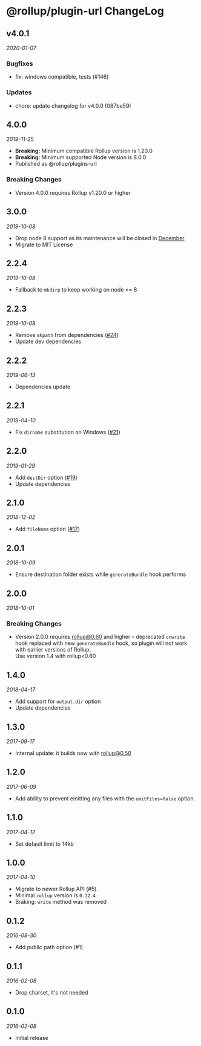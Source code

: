 # @rollup/plugin-url ChangeLog

## v4.0.1

_2020-01-07_

### Bugfixes

- fix: windows compatible, tests (#146)

### Updates

- chore: update changelog for v4.0.0 (087be59)

## 4.0.0

_2019-11-25_

- **Breaking:** Minimum compatible Rollup version is 1.20.0
- **Breaking:** Minimum supported Node version is 8.0.0
- Published as @rollup/plugins-url

### Breaking Changes

- Version 4.0.0 requires Rollup v1.20.0 or higher

## 3.0.0

_2019-10-08_

- Drop node 8 support as its maintenance will be closed in [December](https://github.com/nodejs/Release#release-schedule)
- Migrate to MIT License

## 2.2.4

_2019-10-08_

- Fallback to `mkdirp` to keep working on node <= 8

## 2.2.3

_2019-10-08_

- Remove `mkpath` from dependencies ([#24](https://github.com/rollup/rollup-plugin-url/pull/24))
- Update dev dependencies

## 2.2.2

_2019-06-13_

- Dependencies update

## 2.2.1

_2019-04-10_

- Fix `dirname` substitution on Windows ([#21](https://github.com/rollup/rollup-plugin-url/pull/21))

## 2.2.0

_2019-01-29_

- Add `destDir` option ([#19](https://github.com/rollup/rollup-plugin-url/pull/19))
- Update dependencies

## 2.1.0

_2018-12-02_

- Add `fileName` option ([#17](https://github.com/rollup/rollup-plugin-url/pull/17))

## 2.0.1

_2018-10-09_

- Ensure destination folder exists while `generateBundle` hook performs

## 2.0.0

_2018-10-01_

### Breaking Changes

- Version 2.0.0 requires rollup@0.60 and higher – deprecated `onwrite` hook replaced with new `generateBundle` hook, so plugin will not work with earlier versions of Rollup.  
  Use version 1.4 with rollup<0.60

## 1.4.0

_2018-04-17_

- Add support for `output.dir` option
- Update dependencies

## 1.3.0

_2017-09-17_

- Internal update: it builds now with rollup@0.50

## 1.2.0

_2017-06-09_

- Add ability to prevent emitting any files with the `emitFiles=false` option.

## 1.1.0

_2017-04-12_

- Set default limit to 14kb

## 1.0.0

_2017-04-10_

- Migrate to newer Rollup API (#5).
- Minimal `rollup` version is `0.32.4`
- Braking: `write` method was removed

## 0.1.2

_2016-08-30_

- Add public path option (#1)

## 0.1.1

_2016-02-08_

- Drop charset, it's not needed

## 0.1.0

_2016-02-08_

- Initial release
